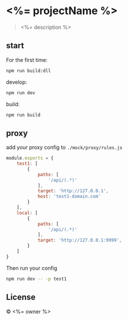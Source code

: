 # <%= projectName %>

> <%= description %>

## start

For the first time:

```bash
npm run build:dll
```

develop:

```bash
npm run dev
```

build:

```bash
npm run build
```

## proxy

add your proxy config to `./mock/proxy/rules.js`

```javascript
module.exports = {
    test1: [
        {
            paths: [
                '/api/(.*)'
            ],
            target: 'http://127.0.0.1',
            host: 'test1-domain.com'
        }
    ],
    local: [
        {
            paths: [
                '/api/(.*)'
            ],
            target: 'http://127.0.0.1:9999',
        }
    ]
}
```

Then run your config

```bash
npm run dev -- -p test1
```

## License

&copy; <%= owner %>